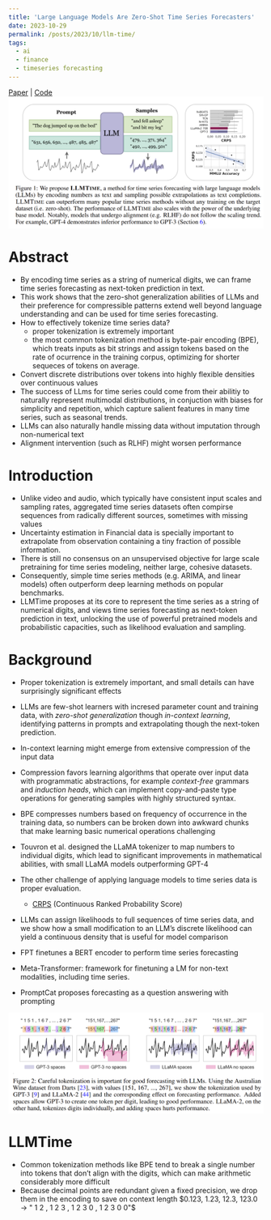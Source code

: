 ```yaml
---
title: 'Large Language Models Are Zero-Shot Time Series Forecasters'
date: 2023-10-29
permalink: /posts/2023/10/llm-time/
tags:
  - ai
  - finance
  - timeseries forecasting
---
```


[Paper](https://arxiv.org/abs/2310.07820) | 
[Code](https://github.com/ngruver/llmtime)
<img src='/images/posts/2023-10-llm-time/fig1.png' style='display:block; margin:auto;'>


Abstract
======
- By encoding time series as a string of numerical digits, we can frame time series forecasting as next-token prediction in text.
- This work shows that the zero-shot generalization abilities of LLMs and their preference for compressible patterns extend well beyond language understanding and can be used for time series forecasting.
- How to effectively tokenize time series data?
  - proper tokenization is extremely important
  - the most common tokenization method is byte-pair encoding (BPE), which treats inputs as bit strings and assign tokens based on the rate of ocurrence in the training corpus, optimizing for shorter sequeces of tokens on average.
- Convert discrete distributions over tokens into highly flexible densities over continuous values
- The success of LLms for time series could come from their abilitiy to naturally represent multimodal distributions, in conjuction with biases for simplicity and repetition, which capture salient features in many time series, such as seasonal trends.
- LLMs can also naturally handle missing data without imputation through non-numerical text
- Alignment intervention (such as RLHF) might worsen performance


Introduction
======
- Unlike video and audio, which typically have consistent input scales and sampling rates, aggregated time series datasets often compirse sequences from radically different sources, sometimes with missing values
- Uncertainty estimation in Financial data is specially important to extrapolate from observation containing a tiny fraction of possible information.
- There is still no consensus on an unsupervised objective for large scale pretraining for time series modeling, neither large, cohesive datasets.
- Consequently, simple time series methods (e.g. ARIMA, and linear models) often outperform deep learning methods on popular benchmarks.
- LLMTime proposes at its core to represent the time series as a string of numerical digits, and views time series forecasting as next-token prediction in text, unlocking the use of powerful pretrained models and probabilistic capacities, such as likelihood evaluation and sampling.


Background
======
- Proper tokenization is extremely important, and small details can have surprisingly significant effects
- LLMs are few-shot learners with incresed parameter count and training data, with *zero-shot generalization* though *in-context learning*, identifying patterns in prompts and extrapolating though the next-token prediction.
- In-context learning might emerge from extensive compression of the input data
- Compression favors learning algorithms that operate over input data with programmatic abstractions, for example *context-free* grammars and *induction heads*, which can implement copy-and-paste type operations for generating samples with highly structured syntax.
- BPE compresses numbers based on frequency of occurrence in the training data, so numbers can be broken down into awkward chunks that make learning basic numerical operations challenging
- Touvron et al. designed the LLaMA tokenizer to map numbers to individual digits, which lead to significant improvements in mathematical abilities, with small LLaMA models outperforming GPT-4
- The other challenge of applying language models to time series data is proper evaluation.
  - [CRPS](https://www.lokad.com/continuous-ranked-probability-score) (Continuous Ranked Probability Score)
- LLMs can assign likelihoods to full sequences of time series data, and we show how a small modification to an LLM’s discrete likelihood can yield a continuous density that is useful for model comparison

- FPT finetunes a BERT encoder to perform time series forecasting
- Meta-Transformer: framework for finetuning a LM for non-text modalities, including time series.
- PromptCat proposes forecasting as a question answering with prompting

<img src='/images/posts/2023-10-llm-time/fig2.png' style='display:block; margin:auto;'>


LLMTime
======
- Common tokenization methods like BPE tend to break a single number into tokens that don’t align with the digits, which can make arithmetic considerably more difficult
- Because decimal points are redundant given a fixed precision, we drop them in the encoding to save on context length
$0.123, 1.23, 12.3, 123.0 → " 1 2 , 1 2 3 , 1 2 3 0 , 1 2 3 0 0"$
